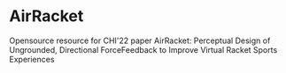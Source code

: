 # AirRacket
Opensource resource for CHI'22 paper AirRacket: Perceptual Design of Ungrounded, Directional ForceFeedback to Improve Virtual Racket Sports Experiences
